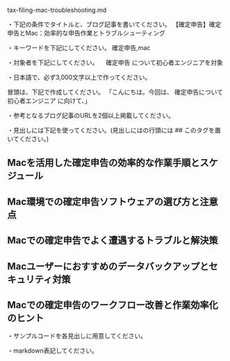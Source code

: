 tax-filing-mac-troubleshooting.md

・下記の条件でタイトルと、ブログ記事を書いてください。
【確定申告】確定申告とMac：効率的な申告作業とトラブルシューティング

・キーワードを下記にしてください。
確定申告,mac

・対象者を下記にしてください。
　確定申告 について初心者エンジニアを対象


・日本語で、必ず3,000文字以上で作ってください。

冒頭は、下記で作成してください。
「こんにちは。今回は、
確定申告について初心者エンジニア
に向けて、」

・参考となるブログ記事のURLを2個以上掲載してください。

・見出しには下記を使ってください。(見出しにはの行頭には ## このタグを置いてください。)
## Macを活用した確定申告の効率的な作業手順とスケジュール
## Mac環境での確定申告ソフトウェアの選び方と注意点
## Macでの確定申告でよく遭遇するトラブルと解決策
## Macユーザーにおすすめのデータバックアップとセキュリティ対策
## Macでの確定申告のワークフロー改善と作業効率化のヒント

・サンプルコードを各見出しに用意してください。

・markdown表記してください。


